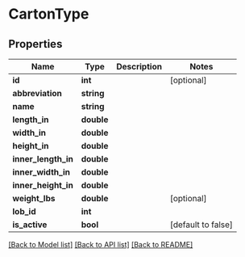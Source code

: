 # CartonType

## Properties
Name | Type | Description | Notes
------------ | ------------- | ------------- | -------------
**id** | **int** |  | [optional] 
**abbreviation** | **string** |  | 
**name** | **string** |  | 
**length_in** | **double** |  | 
**width_in** | **double** |  | 
**height_in** | **double** |  | 
**inner_length_in** | **double** |  | 
**inner_width_in** | **double** |  | 
**inner_height_in** | **double** |  | 
**weight_lbs** | **double** |  | [optional] 
**lob_id** | **int** |  | 
**is_active** | **bool** |  | [default to false]

[[Back to Model list]](../README.md#documentation-for-models) [[Back to API list]](../README.md#documentation-for-api-endpoints) [[Back to README]](../README.md)



